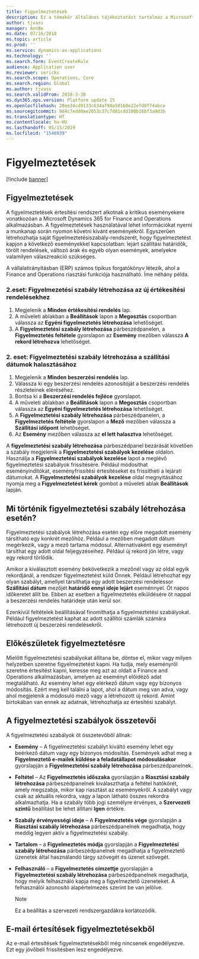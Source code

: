 ```yaml
---
title: Figyelmeztetések
description: Ez a témakör általános tájékoztatást tartalmaz a Microsoft Dynamics 365 for Finance and Operations figyelmeztetéseivel kapcsolatban. A figyelmeztetések használatával lehet információkat nyerni a munkanap során nyomon követni kívánt eseményekről.
author: tjvass
manager: AnnBe
ms.date: 07/16/2018
ms.topic: article
ms.prod: ''
ms.service: dynamics-ax-applications
ms.technology: ''
ms.search.form: EventCreateRule
audience: Application user
ms.reviewer: sericks
ms.search.scope: Operations, Core
ms.search.region: Global
ms.author: tjvass
ms.search.validFrom: 2018-3-30
ms.dyn365.ops.version: Platform update 15
ms.openlocfilehash: 28ee34cd9133c634af98a50168e22efd0f74abce
ms.sourcegitcommit: 9d4c7edd0ae2053c37c7d81cdd180b16bf3a9d3b
ms.translationtype: HT
ms.contentlocale: hu-HU
ms.lasthandoff: 05/15/2019
ms.locfileid: "1546939"
---
```

# <a name="alerts"></a>Figyelmeztetések

[!include [banner](../includes/banner.md)]

## <a name="about-alerts"></a>Figyelmeztetések
A figyelmeztetések értesítési rendszert alkotnak a kritikus eseményekere vonatkozóan a Microsoft Dynamics 365 for Finance and Operations alkalmazásban. A figyelmeztetések használatával lehet információkat nyerni a munkanap során nyomon követni kívánt eseményekről. Egyszerűen létrehozhatja saját figyelmeztetésiszabály-rendszerét, hogy figyelmeztetést kapjon a következő eseményekkel kapcsolatban: lejárt szállítási határidők, törölt rendelések, változó árak és egyéb olyan események, amelyekre valamilyen válaszreakció szükséges.

A vállalatirányításban (ERP) számos tipikus forgatókönyv létezik, ahol a Finance and Operations riasztási funkciója használható. Íme néhány példa.

### <a name="scenario-1-create-an-alert-rule-for-new-sales-orders"></a>2.eset: Figyelmezetési szabály létrehozása az új értékesítési rendelésekhez

1. Megjelenik a **Minden értékesítési rendelés** lap.
2. A műveleti ablakban a **Beállítások** lapon a **Megosztás** csoportban válassza az **Egyéni figyelmeztetés létrehozása** lehetőséget.
3. A **Figyelmeztetési szabály létrehozása** párbeszédpanelen, a **Figyelmeztetés feltétele** gyorslapon az **Esemény** mezőben válassza **A rekord létrehozva** lehetőséget.

### <a name="scenario-2-create-an-alert-rule-for-postponement-of-a-delivery-date"></a>2. eset: Figyelmeztetési szabály létrehozása a szállítási dátumok halasztásához

1. Megjelenik a **Minden beszerzési rendelés** lap.
2. Válassza ki egy beszerzési rendelés azonosítóját a beszerzési rendelés részleteinek eléréséhez.
3. Bontsa ki a **Beszerzési rendelés fejléce** gyorslapot.
4. A műveleti ablakban a **Beállítások** lapon a **Megosztás** csoportban válassza az **Egyéni figyelmeztetés létrehozása** lehetőséget.
5. A **Figyelmeztetési szabály létrehozása** párbeszédpanelen, a **Figyelmeztetés feltétele** gyorslapon a **Mező** mezőben válassza a **Szállítási időpont** lehetőséget.
6. Az **Esemény** mezőben válassza az **el lett halasztva** lehetőséget.
    
A **figyelmeztetési szabály létrehozása** párbeszédpanel bezárását követően a szabály megjelenik a **Figyelmeztetési szabályok kezelése** oldalon. Használja a **Figyelmeztetési szabályok kezelése** lapot a meglévő figyelmeztetési szabályok frissítésére. Például módosíthat eseményindítókat, eseményfrissítési értesítéseket és frissítheti a lejárati dátumokat. A **Figyelmeztetési szabályok kezelése** oldal megnyitásához nyomja meg a **Figyelmeztetést kérek** gombot a műveleti ablak **Beállítások** lapján.

## <a name="what-occurs-when-an-alert-rule-is-created"></a>Mi történik figyelmeztetési szabály létrehozása esetén?

Figyelmeztetési szabályok létrehozása esetén egy előre megadott esemény társítható egy konkrét mezőhöz. Például a mezőben megadott dátum megérkezik, vagy a mező tartama módosul. Alternatívaként egy eseményt társíthat egy adott oldal feljegyzéseihez. Például új rekord jön létre, vagy egy rekord törlődik.

Amikor a kiválasztott esemény bekövetkezik a mezőnél vagy az oldal egyik rekordjánál, a rendszer figyelmeztetést küld Önnek. Például létrehozhat egy olyan szabályt, amellyel társíthatja egy adott beszerzési rendeléssor **Szállítási dátum** mezőjét **határidő ennyi ideje lejárt** eseménnyel. Öt napos időkeretet állít be. Ebben az esetben a figyelmeztetés elküldésére öt nappal a beszerzési rendelés határideje után kerül sor.

Ezenkívül feltételek beállításával finomíthatja a figyelmeztetési szabályokat. Például figyelmeztetést kaphat az adott szállítói számlák számára létrehozott új beszerzési rendelésekről.

## <a name="preparing-for-an-alert"></a>Előkészületek figyelmeztetésre

Mielőtt figyelmeztetési szabályokat állítana be, döntse el, mikor vagy milyen helyzetben szeretne figyelmeztetést kapni. Ha tudja, mely eseményről szeretne értesítést kapni, keresse meg azt az oldalt a Finance and Operations alkalmazásban, amelyen az eseményt előidéző adat megtalálható. Az esemény lehet egy elérkező dátum vagy egy bizonyos módosítás. Ezért meg kell találni a lapot, ahol a dátum meg van adva, vagy ahol megjelenik a módosuló mező vagy a létrehozott új rekord. Amint birtokában van ennek az adatnak, létrehozhatja az értesítési szabályt.

## <a name="components-of-an-alert-rule"></a>A figyelmeztetési szabályok összetevői

A figyelmeztetési szabályok öt összetevőből állnak:

- **Esemény** – A figyelmeztetési szabályt kiváltó esemény lehet egy beérkező dátum vagy egy bizonyos módosítás. Események adhat meg a **Figyelmeztető e-mailek küldése a feladatállapot módosulásakor** gyorslapján a **Figyelmeztetési szabály létrehozása** párbeszédpanelnek.
- **Feltétel** – Az **Figyelmeztetés időszaka** gyorslapján a **Riasztási szabály létrehozása** párbeszédpanelnek kiválaszthatja a feltétel hatókörét, amely megszabja, mikor kap riasztást az eseményekről. A szabályt vagy csak az aktuális rekordra, vagy a lapon látható összes rekordra alkalmazhatja. Ha a szabály több jogi személyre érvényes, a **Szervezeti szintű** beállítást be lehet állítani **Igen** értékre.
- **Szabály érvényességi ideje** – A **Figyelmeztetés vége** gyorslapján a **Riasztási szabály létrehozása** párbeszédpanelnek megadhatja, hogy meddig legyen aktív a figyelmeztetési szabály.
- **Tartalom** – a **Figyelmeztetés módja** gyorslapján a **Figyelmeztetési szabály létrehozása** párbeszédpanelnek megadhatja a figyelmeztető üzenetek által használandó tárgy szövegét és üzenet szövegét.
- **Felhasználó** – a **Figyelmeztetés címzettje** gyorslapján a **Figyelmeztetési szabály létrehozása** párbeszédpanelnek megadhatja, hogy melyik felhasználó kapja meg a figyelmeztető üzeneteket. A felhasználói azonosító alapértelmezés szerint be van jelölve.

    > [!NOTE]
    > Ez a beállítás a szervezeti rendszergazdákra korlátozódik.

## <a name="email-notifications-from-alerts"></a>E-mail értesítések figyelmeztetésekből

Az e-mail értesítések figyelmeztetésekből még nincsenek engedélyezve. Ezt egy jövőbeli frissítésben lesz engedélyezve.
